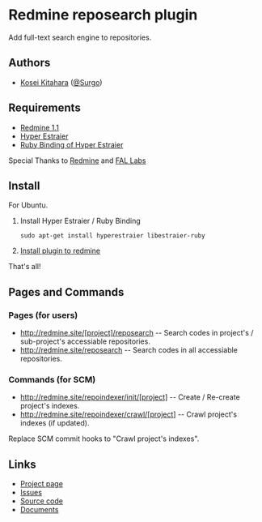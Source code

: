 Redmine reposearch plugin
=========================

Add full-text search engine to repositories.

Authors
-------

 * [Kosei Kitahara](http://surgo.jp/) ([@Surgo](http://twitter.com/Surgo))

Requirements
------------

* [Redmine 1.1](http://www.redmine.org/)
* [Hyper Estraier](http://fallabs.com/hyperestraier/index.html)
* [Ruby Binding of Hyper Estraier](http://fallabs.com/hyperestraier/rubynativeapi/)

Special Thanks to [Redmine](http://www.redmine.org/) and [FAL Labs](http://fallabs.com/)

Install
-------

For Ubuntu.

1. Install Hyper Estraier / Ruby Binding

   `sudo apt-get install hyperestraier libestraier-ruby`
2. [Install plugin to redmine](http://www.redmine.org/projects/redmine/wiki/Plugins)

That's all!

Pages and Commands
------------------

### Pages (for users) ###

* http://redmine.site/[project]/reposearch -- Search codes in project's / sub-project's accessiable repositories.
* http://redmine.site/reposearch -- Search codes in all accessiable repositories.

### Commands (for SCM) ###

* http://redmine.site/repoindexer/init/[project] -- Create / Re-create project's indexes.
* http://redmine.site/repoindexer/crawl/[project] -- Crawl project's indexes (if updated).

Replace SCM commit hooks to "Crawl project's indexes".

Links
-----

 * [Project page](http://surgo.github.com/redmine_reposearch/)
 * [Issues](https://github.com/Surgo/redmine_reposearch/issues)
 * [Source code](https://github.com/Surgo/redmine_reposearch)
 * [Documents](https://github.com/Surgo/redmine_reposearch/wiki)
